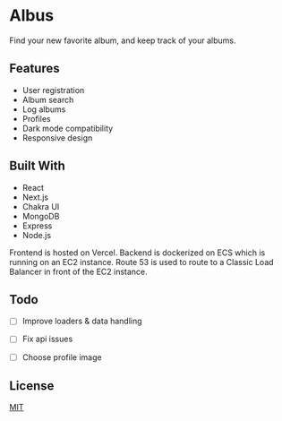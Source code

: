 # Albus

Find your new favorite album, and keep track of your albums.

## Features
- User registration
- Album search
- Log albums
- Profiles
- Dark mode compatibility
- Responsive design


## Built With
- React
- Next.js
- Chakra UI
- MongoDB
- Express
- Node.js

Frontend is hosted on Vercel. Backend is dockerized on ECS which is running on an EC2 instance. Route 53 is used to route to a Classic Load Balancer in front of the EC2 instance.


## Todo

- [ ] Improve loaders & data handling
- [ ] Fix api issues
- [ ] Choose profile image



## License
[MIT](https://github.com/ParthMmm/albus/blob/main/LICENSE)

